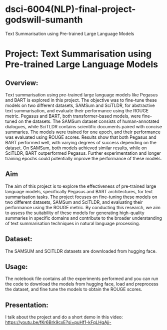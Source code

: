 # dsci-6004(NLP)-final-project-godswill-sumanth
Text Summarisation using Pre-trained Large Language Models

# Project: Text Summarisation using Pre-trained Large Language Models

## Overview:
Text summarisation using pre-trained large language models like Pegasus and BART is explored in this project. The objective was to fine-tune these models on two different datasets, SAMSum and SciTLDR, for abstractive text summarisation, and evaluate their performance using the ROUGE metric.
Pegasus and BART, both transformer-based models, were fine-tuned on the datasets. The SAMSum dataset consists of human-annotated dialogues, while SciTLDR contains scientific documents paired with concise summaries. The models were trained for one epoch, and their performance was evaluated using ROUGE scores.
Results show that both Pegasus and BART performed well, with varying degrees of success depending on the dataset. On SAMSum, both models achieved similar results, while on SciTLDR, BART outperformed Pegasus. Further experimentation and longer training epochs could potentially improve the performance of these models.

## Aim
The aim of this project is to explore the effectiveness of pre-trained large language models, specifically Pegasus and BART architectures, for text summarisation tasks. The project focuses on fine-tuning these models on two different datasets, SAMSum and SciTLDR, and evaluating their performance using the ROUGE metric. By conducting this research, we aim to assess the suitability of these models for generating high-quality summaries in specific domains and contribute to the broader understanding of text summarisation techniques in natural language processing.


## Dataset:
The SAMSUM and SCiTLDR datasets are downloaded from hugging face.

## Usage:
The notebook file contains all the experiments performed and you can run the code to download the models from hugging face, load and preprocess the dataset, and fine tune the models to obtain the ROUGE scores.

## Presentation:
I talk about the project and do a short demo in this video: https://youtu.be/fKr6Brk9cxE?si=puHf1-kFqLHgAjj-

